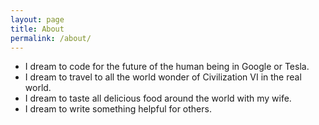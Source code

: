 ```yaml
---
layout: page
title: About
permalink: /about/
---
```

- I dream to code for the future of the human being in Google or Tesla.
- I dream to travel to all the world wonder of Civilization VI in the real world.
- I dream to taste all delicious food around the world with my wife.
- I dream to write something helpful for others.
